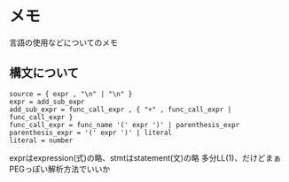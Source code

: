 
メモ
=====

言語の使用などについてのメモ


構文について
-----

```ebnf
source = { expr , "\n" | "\n" }
expr = add_sub_expr
add_sub_expr = func_call_expr , { "+" , func_call_expr | func_call_expr }
func_call_expr = func_name '(' expr ')' | parenthesis_expr
parenthesis_expr = '(' expr ')' | literal
literal = number
```

exprはexpression(式)の略、stmtはstatement(文)の略
多分LL(1)、だけどまぁPEGっぽい解析方法でいいか